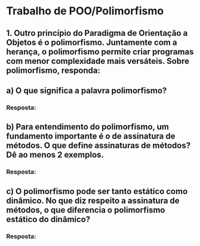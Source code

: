 # Trabalho de POO/Polimorfismo
## 1. Outro princípio do Paradigma de Orientação a Objetos é o polimorfismo. Juntamente com a herança, o polimorfismo permite criar programas com menor complexidade mais versáteis. Sobre polimorfismo, responda:

## a) O que significa a palavra polimorfismo?
### Resposta:
## b) Para entendimento do polimorfismo, um fundamento importante é o de assinatura de métodos. O que define assinaturas de métodos? Dê ao menos 2 exemplos.
### Resposta:
## c) O polimorfismo pode ser tanto estático como dinâmico. No que diz respeito a assinatura de métodos, o que diferencia o polimorfismo estático do dinâmico?
### Resposta:
